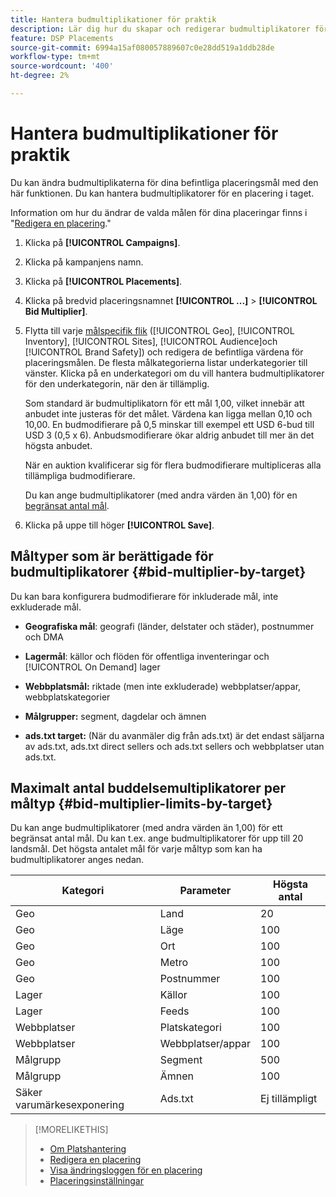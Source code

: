 ```yaml
---
title: Hantera budmultiplikationer för praktik
description: Lär dig hur du skapar och redigerar budmultiplikatorer för angivna placeringsmål.
feature: DSP Placements
source-git-commit: 6994a15af080057889607c0e28dd519a1ddb28de
workflow-type: tm+mt
source-wordcount: '400'
ht-degree: 2%

---
```


# Hantera budmultiplikationer för praktik

Du kan ändra budmultiplikaterna för dina befintliga placeringsmål med den här funktionen. Du kan hantera budmultiplikatorer för en placering i taget.<!-- remove that line once we can edit multiple -->

Information om hur du ändrar de valda målen för dina placeringar finns i &quot;[Redigera en placering](/help/dsp/campaign-management/placements/placement-edit.md).&quot;

<!-- 
## Manage the Bid Multipliers for a Single Placement
-->

1. Klicka på **[!UICONTROL Campaigns]**.

1. Klicka på kampanjens namn.

1. Klicka på **[!UICONTROL Placements]**.

1. Klicka på bredvid placeringsnamnet  **[!UICONTROL ...]** > **[!UICONTROL Bid Multiplier]**.

1. Flytta till varje [målspecifik flik](#bid-multiplier-by-target) ([!UICONTROL Geo], [!UICONTROL Inventory], [!UICONTROL Sites], [!UICONTROL Audience]och [!UICONTROL Brand Safety]) och redigera de befintliga värdena för placeringsmålen. De flesta målkategorierna listar underkategorier till vänster. Klicka på en underkategori om du vill hantera budmultiplikatorer för den underkategorin, när den är tillämplig.

   Som standard är budmultiplikatorn för ett mål 1,00, vilket innebär att anbudet inte justeras för det målet. Värdena kan ligga mellan 0,10 och 10,00. En budmodifierare på 0,5 minskar till exempel ett USD 6-bud till USD 3 (0,5 x 6). Anbudsmodifierare ökar aldrig anbudet till mer än det högsta anbudet.

   När en auktion kvalificerar sig för flera budmodifierare multipliceras alla tillämpliga budmodifierare.

   Du kan ange budmultiplikatorer (med andra värden än 1,00) för en [begränsat antal mål](#bid-multiplier-limits-by-target).

1. Klicka på uppe till höger **[!UICONTROL Save]**.

## Måltyper som är berättigade för budmultiplikatorer {#bid-multiplier-by-target}

Du kan bara konfigurera budmodifierare för inkluderade mål, inte exkluderade mål.

* **Geografiska mål**: geografi (länder, delstater och städer), postnummer och DMA

* **Lagermål**: källor och flöden för offentliga inventeringar och [!UICONTROL On Demand] lager

* **Webbplatsmål:** riktade (men inte exkluderade) webbplatser/appar, webbplatskategorier

* **Målgrupper:** segment, dagdelar och ämnen

* **ads.txt target:** (När du avanmäler dig från ads.txt) är det endast säljarna av ads.txt, ads.txt direct sellers och ads.txt sellers och webbplatser utan ads.txt.

## Maximalt antal buddelsemultiplikatorer per måltyp {#bid-multiplier-limits-by-target}

Du kan ange budmultiplikatorer (med andra värden än 1,00) för ett begränsat antal mål. Du kan t.ex. ange budmultiplikatorer för upp till 20 landsmål. Det högsta antalet mål för varje måltyp som kan ha budmultiplikatorer anges nedan.

| Kategori | Parameter | Högsta antal |
| -------- | --------- | ----- |
| Geo | Land | 20 |
| Geo | Läge | 100 |
| Geo | Ort | 100 |
| Geo | Metro | 100 |
| Geo | Postnummer | 100 |
| Lager | Källor | 100 |
| Lager | Feeds | 100 |
| Webbplatser | Platskategori | 100 |
| Webbplatser | Webbplatser/appar | 100 |
| Målgrupp | Segment | 500 |
| Målgrupp | Ämnen | 100 |
| Säker varumärkesexponering | Ads.txt | Ej tillämpligt |

>[!MORELIKETHIS]
>
>* [Om Platshantering](placement-about.md)
>* [Redigera en placering](placement-edit.md)
>* [Visa ändringsloggen för en placering](placement-change-log.md)
>* [Placeringsinställningar](placement-settings.md)
